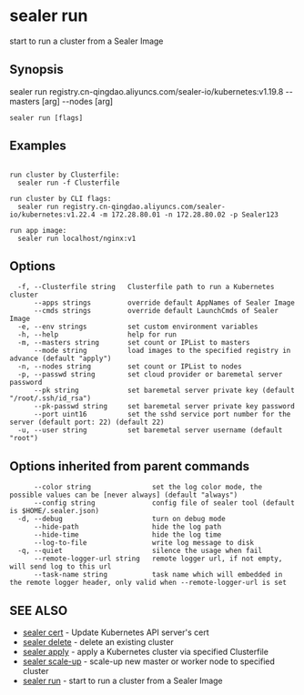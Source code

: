 # sealer run

start to run a cluster from a Sealer Image

## Synopsis

sealer run registry.cn-qingdao.aliyuncs.com/sealer-io/kubernetes:v1.19.8 --masters [arg] --nodes [arg]

```
sealer run [flags]
```

## Examples

```

run cluster by Clusterfile:
  sealer run -f Clusterfile

run cluster by CLI flags:
  sealer run registry.cn-qingdao.aliyuncs.com/sealer-io/kubernetes:v1.22.4 -m 172.28.80.01 -n 172.28.80.02 -p Sealer123

run app image:
  sealer run localhost/nginx:v1

```

## Options

```
  -f, --Clusterfile string   Clusterfile path to run a Kubernetes cluster
      --apps strings         override default AppNames of Sealer Image
      --cmds strings         override default LaunchCmds of Sealer Image
  -e, --env strings          set custom environment variables
  -h, --help                 help for run
  -m, --masters string       set count or IPList to masters
      --mode string          load images to the specified registry in advance (default "apply")
  -n, --nodes string         set count or IPList to nodes
  -p, --passwd string        set cloud provider or baremetal server password
      --pk string            set baremetal server private key (default "/root/.ssh/id_rsa")
      --pk-passwd string     set baremetal server private key password
      --port uint16          set the sshd service port number for the server (default port: 22) (default 22)
  -u, --user string          set baremetal server username (default "root")
```

## Options inherited from parent commands

```
      --color string               set the log color mode, the possible values can be [never always] (default "always")
      --config string              config file of sealer tool (default is $HOME/.sealer.json)
  -d, --debug                      turn on debug mode
      --hide-path                  hide the log path
      --hide-time                  hide the log time
      --log-to-file                write log message to disk
  -q, --quiet                      silence the usage when fail
      --remote-logger-url string   remote logger url, if not empty, will send log to this url
      --task-name string           task name which will embedded in the remote logger header, only valid when --remote-logger-url is set
```

## SEE ALSO

* [sealer cert](sealer_cert.md)     - Update Kubernetes API server's cert
* [sealer delete](sealer_delete.md)     - delete an existing cluster
* [sealer apply](sealer_apply.md)     - apply a Kubernetes cluster via specified Clusterfile
* [sealer scale-up](sealer_scale-up.md)     - scale-up new master or worker node to specified cluster
* [sealer run](sealer_run.md)     - start to run a cluster from a Sealer Image